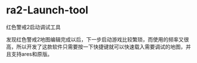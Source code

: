 # ra2-Launch-tool
红色警戒2启动调试工具

发现红色警戒2地图编辑完成以后，下一步启动游戏比较繁琐，而使用的频率又很高，所以开发了这款软件只需要按一下快捷键就可以快速载入需要调试的地图，并且支持ares和原版。

